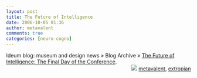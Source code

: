 ```yaml
---
layout: post
title: The Future of Intelligence
date: 2006-10-05 01:36
author: metavalent
comments: true
categories: [neuro-cogno]
---
```

<!--Lead Photo --><a href="http://www.ideum.com/blog/2006/09/23/the-future-of-intelligence-the-final-day-of-the-conference/"><imgloading="lazy" width="190" height="99" border="0" align="left" alt="0" src="http://img86.imageshack.us/img86/5958/sangiorgiond0.jpg" /></a><!-- Commentary -->Ideum blog: museum and design news » Blog Archive » <a href="http://www.ideum.com/blog/2006/09/23/the-future-of-intelligence-the-final-day-of-the-conference/">The Future of Intelligence: The Final Day of the Conference</a>.
<div align="right"><img border="0" src="http://metavalent.info/images/technorati.bug.10x10.jpg" /> <a rel="tag" href="http://technorati.com/tag/metavalent">metavalent</a>, <a rel="tag" href="http://technorati.com/tag/extropian">extropian</a></div>
<!-- //End Tags -->
